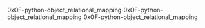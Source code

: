 0x0F-python-object_relational_mapping
0x0F-python-object_relational_mapping
0x0F-python-object_relational_mapping
